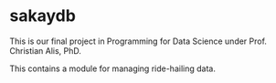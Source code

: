 # sakaydb
This is our final project in Programming for Data Science 
under Prof. Christian Alis, PhD. 

This contains a module for managing ride-hailing data. 
